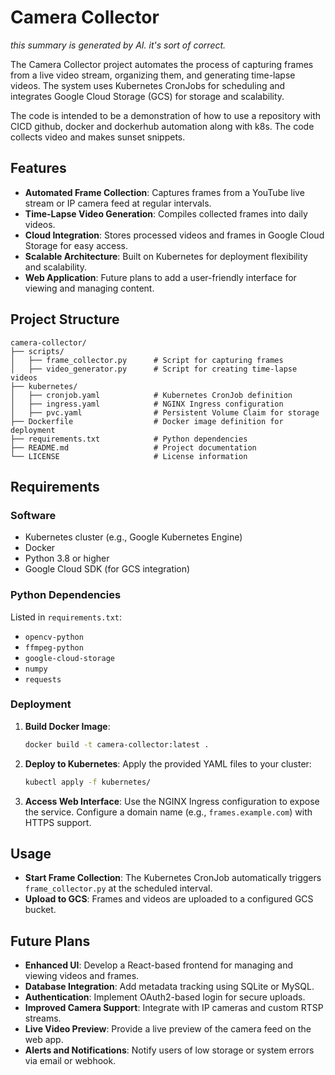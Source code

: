 # Camera Collector

_this summary is generated by AI. it's sort of correct._

The Camera Collector project automates the process of capturing frames from a live video stream, organizing them, and
generating time-lapse videos. The system uses Kubernetes CronJobs for scheduling and integrates Google Cloud Storage (GCS) for storage and scalability.

The code is intended to be a demonstration of how to use a repository with CICD github, docker and dockerhub automation
along with k8s. The code collects video and makes sunset snippets. 

## Features

- **Automated Frame Collection**: Captures frames from a YouTube live stream or IP camera feed at regular intervals.
- **Time-Lapse Video Generation**: Compiles collected frames into daily videos.
- **Cloud Integration**: Stores processed videos and frames in Google Cloud Storage for easy access.
- **Scalable Architecture**: Built on Kubernetes for deployment flexibility and scalability.
- **Web Application**: Future plans to add a user-friendly interface for viewing and managing content.

## Project Structure

```
camera-collector/
├── scripts/
│   ├── frame_collector.py      # Script for capturing frames
│   ├── video_generator.py      # Script for creating time-lapse videos
├── kubernetes/
│   ├── cronjob.yaml            # Kubernetes CronJob definition
│   ├── ingress.yaml            # NGINX Ingress configuration
│   ├── pvc.yaml                # Persistent Volume Claim for storage
├── Dockerfile                  # Docker image definition for deployment
├── requirements.txt            # Python dependencies
├── README.md                   # Project documentation
└── LICENSE                     # License information
```

## Requirements

### Software

- Kubernetes cluster (e.g., Google Kubernetes Engine)
- Docker
- Python 3.8 or higher
- Google Cloud SDK (for GCS integration)

### Python Dependencies

Listed in `requirements.txt`:

- `opencv-python`
- `ffmpeg-python`
- `google-cloud-storage`
- `numpy`
- `requests`

### Deployment

1. **Build Docker Image**:
   ```bash
   docker build -t camera-collector:latest .
   ```

2. **Deploy to Kubernetes**:
   Apply the provided YAML files to your cluster:
   ```bash
   kubectl apply -f kubernetes/
   ```

3. **Access Web Interface**:
   Use the NGINX Ingress configuration to expose the service. Configure a domain name (e.g., `frames.example.com`) with
   HTTPS support.

## Usage

- **Start Frame Collection**: The Kubernetes CronJob automatically triggers `frame_collector.py` at the scheduled
  interval.
- **Upload to GCS**: Frames and videos are uploaded to a configured GCS bucket.

## Future Plans

- **Enhanced UI**: Develop a React-based frontend for managing and viewing videos and frames.
- **Database Integration**: Add metadata tracking using SQLite or MySQL.
- **Authentication**: Implement OAuth2-based login for secure uploads.
- **Improved Camera Support**: Integrate with IP cameras and custom RTSP streams.
- **Live Video Preview**: Provide a live preview of the camera feed on the web app.
- **Alerts and Notifications**: Notify users of low storage or system errors via email or webhook.

